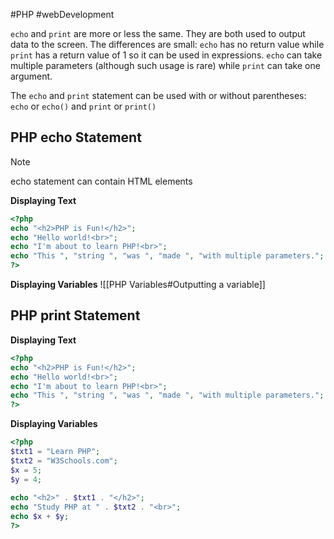 #PHP #webDevelopment 

`echo` and `print` are more or less the same. They are both used to output data to the screen.
The differences are small: `echo` has no return value while `print` has a return value of 1 so it can be used in expressions. `echo` can take multiple parameters (although such usage is rare) while `print` can take one argument.

The `echo` and `print` statement can be used with or without parentheses: `echo` or `echo()` and `print` or `print()`
## PHP echo Statement


>[!Note]
>echo statement can contain HTML elements

**Displaying Text**
```php
<?php  
echo "<h2>PHP is Fun!</h2>";  
echo "Hello world!<br>";  
echo "I'm about to learn PHP!<br>";  
echo "This ", "string ", "was ", "made ", "with multiple parameters.";  
?>
```

**Displaying Variables**
![[PHP Variables#Outputting a variable]]

## PHP print Statement

**Displaying Text**
```php
<?php  
echo "<h2>PHP is Fun!</h2>";  
echo "Hello world!<br>";  
echo "I'm about to learn PHP!<br>";  
echo "This ", "string ", "was ", "made ", "with multiple parameters.";  
?>
```

**Displaying Variables**

```php
<?php  
$txt1 = "Learn PHP";  
$txt2 = "W3Schools.com";  
$x = 5;  
$y = 4;  
  
echo "<h2>" . $txt1 . "</h2>";  
echo "Study PHP at " . $txt2 . "<br>";  
echo $x + $y;  
?>
```



